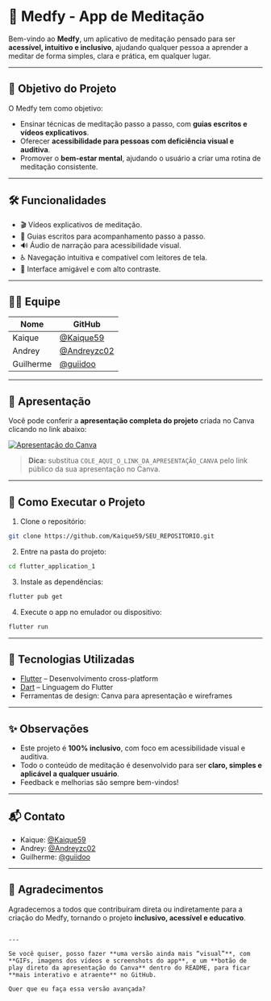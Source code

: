 # 🧘 Medfy - App de Meditação

Bem-vindo ao **Medfy**, um aplicativo de meditação pensado para ser **acessível, intuitivo e inclusivo**, ajudando qualquer pessoa a aprender a meditar de forma simples, clara e prática, em qualquer lugar.

---

## 🎯 Objetivo do Projeto

O Medfy tem como objetivo:

- Ensinar técnicas de meditação passo a passo, com **guias escritos e vídeos explicativos**.
- Oferecer **acessibilidade para pessoas com deficiência visual e auditiva**.
- Promover o **bem-estar mental**, ajudando o usuário a criar uma rotina de meditação consistente.

---

## 🛠 Funcionalidades

- 🎬 Vídeos explicativos de meditação.
- 📖 Guias escritos para acompanhamento passo a passo.
- 🔊 Áudio de narração para acessibilidade visual.
- ♿ Navegação intuitiva e compatível com leitores de tela.
- 🎨 Interface amigável e com alto contraste.

---

## 👨‍💻 Equipe

| Nome       | GitHub                           |
|------------|---------------------------------|
| Kaique     | [@Kaique59](https://github.com/Kaique59) |
| Andrey     | [@Andreyzc02](https://github.com/Andreyzc02) |
| Guilherme  | [@guiidoo](https://github.com/guiidoo) |

---

## 📑 Apresentação

Você pode conferir a **apresentação completa do projeto** criada no Canva clicando no link abaixo:

[![Apresentação do Canva](https://img.shields.io/badge/Ver%20Apresentação-Canva-blue)](COLE_AQUI_O_LINK_DA_APRESENTAÇÃO_CANVA)

> **Dica:** substitua `COLE_AQUI_O_LINK_DA_APRESENTAÇÃO_CANVA` pelo link público da sua apresentação no Canva.

---

## 🚀 Como Executar o Projeto

1. Clone o repositório:

```bash
git clone https://github.com/Kaique59/SEU_REPOSITORIO.git
````

2. Entre na pasta do projeto:

```bash
cd flutter_application_1
```

3. Instale as dependências:

```bash
flutter pub get
```

4. Execute o app no emulador ou dispositivo:

```bash
flutter run
```

---

## 📌 Tecnologias Utilizadas

* [Flutter](https://flutter.dev/) – Desenvolvimento cross-platform
* [Dart](https://dart.dev/) – Linguagem do Flutter
* Ferramentas de design: Canva para apresentação e wireframes

---

## ✨ Observações

* Este projeto é **100% inclusivo**, com foco em acessibilidade visual e auditiva.
* Todo o conteúdo de meditação é desenvolvido para ser **claro, simples e aplicável a qualquer usuário**.
* Feedback e melhorias são sempre bem-vindos!

---

## 📬 Contato

* Kaique: [@Kaique59](https://github.com/Kaique59)
* Andrey: [@Andreyzc02](https://github.com/Andreyzc02)
* Guilherme: [@guiidoo](https://github.com/guiidoo)

---

## 💖 Agradecimentos

Agradecemos a todos que contribuíram direta ou indiretamente para a criação do Medfy, tornando o projeto **inclusivo, acessível e educativo**.

```

---

Se você quiser, posso fazer **uma versão ainda mais “visual”**, com **GIFs, imagens dos vídeos e screenshots do app**, e um **botão de play direto da apresentação do Canva** dentro do README, para ficar **mais interativo e atraente** no GitHub.  

Quer que eu faça essa versão avançada?
```
